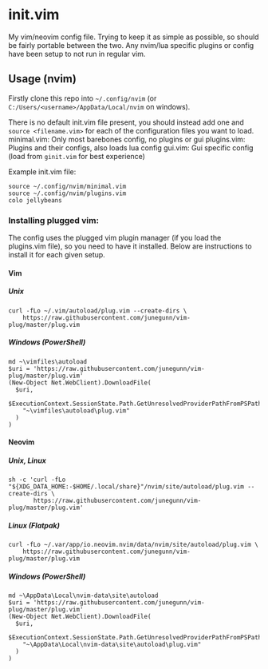 # init.vim
My vim/neovim config file. Trying to keep it as simple as possible, so should be fairly portable between the two. Any nvim/lua specific plugins or config have been setup to not run in regular vim.

## Usage (nvim)
Firstly clone this repo into `~/.config/nvim` (or `C:/Users/<username>/AppData/Local/nvim` on windows).

There is no default init.vim file present, you should instead add one and `source <filename.vim>` for each of the configuration files you want to load.
minimal.vim: Only most barebones config, no plugins or gui
plugins.vim: Plugins and their configs, also loads lua config
gui.vim: Gui specific config (load from `ginit.vim` for best experience)

Example init.vim file:
```
source ~/.config/nvim/minimal.vim
source ~/.config/nvim/plugins.vim
colo jellybeans
```

### Installing plugged vim:

The config uses the plugged vim plugin manager (if you load the plugins.vim file), so you need to have it installed. Below are instructions to install it for each given setup.

#### Vim
##### Unix
```
curl -fLo ~/.vim/autoload/plug.vim --create-dirs \
    https://raw.githubusercontent.com/junegunn/vim-plug/master/plug.vim
```

##### Windows (PowerShell)

```
md ~\vimfiles\autoload
$uri = 'https://raw.githubusercontent.com/junegunn/vim-plug/master/plug.vim'
(New-Object Net.WebClient).DownloadFile(
  $uri,
  $ExecutionContext.SessionState.Path.GetUnresolvedProviderPathFromPSPath(
    "~\vimfiles\autoload\plug.vim"
  )
)
```

#### Neovim
##### Unix, Linux

```
sh -c 'curl -fLo "${XDG_DATA_HOME:-$HOME/.local/share}"/nvim/site/autoload/plug.vim --create-dirs \
       https://raw.githubusercontent.com/junegunn/vim-plug/master/plug.vim'
```

##### Linux (Flatpak)

```
curl -fLo ~/.var/app/io.neovim.nvim/data/nvim/site/autoload/plug.vim \
    https://raw.githubusercontent.com/junegunn/vim-plug/master/plug.vim
```

##### Windows (PowerShell)

```
md ~\AppData\Local\nvim-data\site\autoload
$uri = 'https://raw.githubusercontent.com/junegunn/vim-plug/master/plug.vim'
(New-Object Net.WebClient).DownloadFile(
  $uri,
  $ExecutionContext.SessionState.Path.GetUnresolvedProviderPathFromPSPath(
    "~\AppData\Local\nvim-data\site\autoload\plug.vim"
  )
)
```

